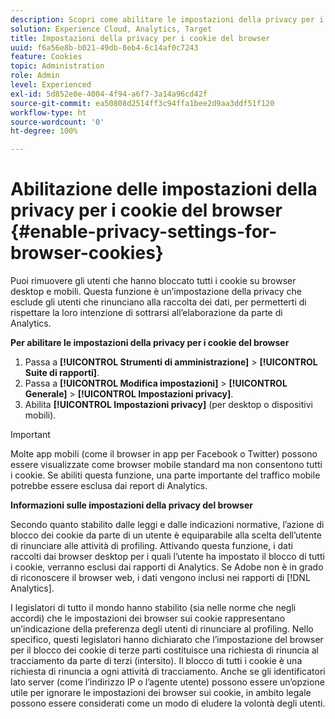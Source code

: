 ```yaml
---
description: Scopri come abilitare le impostazioni della privacy per i cookie del browser. Puoi rimuovere gli utenti che hanno bloccato tutti i cookie su browser desktop e mobili.
solution: Experience Cloud, Analytics, Target
title: Impostazioni della privacy per i cookie del browser
uuid: f6a56e8b-b021-49db-8eb4-6c14af0c7243
feature: Cookies
topic: Administration
role: Admin
level: Experienced
exl-id: 5d852e0e-4004-4f94-a6f7-3a14a96cd42f
source-git-commit: ea50808d2514ff3c94ffa1bee2d9aa3ddf51f120
workflow-type: ht
source-wordcount: '0'
ht-degree: 100%

---
```


# Abilitazione delle impostazioni della privacy per i cookie del browser {#enable-privacy-settings-for-browser-cookies}

Puoi rimuovere gli utenti che hanno bloccato tutti i cookie su browser desktop e mobili. Questa funzione è un’impostazione della privacy che esclude gli utenti che rinunciano alla raccolta dei dati, per permetterti di rispettare la loro intenzione di sottrarsi all’elaborazione da parte di Analytics.

**Per abilitare le impostazioni della privacy per i cookie del browser**

1. Passa a **[!UICONTROL Strumenti di amministrazione]** > **[!UICONTROL Suite di rapporti]**.
1. Passa a **[!UICONTROL Modifica impostazioni]** > **[!UICONTROL Generale]** > **[!UICONTROL Impostazioni privacy]**.
1. Abilita **[!UICONTROL Impostazioni privacy]** (per desktop o dispositivi mobili).

>[!IMPORTANT]
>
>Molte app mobili (come il browser in app per Facebook o Twitter) possono essere visualizzate come browser mobile standard ma non consentono tutti i cookie. Se abiliti questa funzione, una parte importante del traffico mobile potrebbe essere esclusa dai report di Analytics.

**Informazioni sulle impostazioni della privacy del browser**

Secondo quanto stabilito dalle leggi e dalle indicazioni normative, l’azione di blocco dei cookie da parte di un utente è equiparabile alla scelta dell’utente di rinunciare alle attività di profiling. Attivando questa funzione, i dati raccolti dai browser desktop per i quali l’utente ha impostato il blocco di tutti i cookie, verranno esclusi dai rapporti di Analytics. Se Adobe non è in grado di riconoscere il browser web, i dati vengono inclusi nei rapporti di [!DNL Analytics].

I legislatori di tutto il mondo hanno stabilito (sia nelle norme che negli accordi) che le impostazioni dei browser sui cookie rappresentano un’indicazione della preferenza degli utenti di rinunciare al profiling. Nello specifico, questi legislatori hanno dichiarato che l’impostazione del browser per il blocco dei cookie di terze parti costituisce una richiesta di rinuncia al tracciamento da parte di terzi (intersito). Il blocco di tutti i cookie è una richiesta di rinuncia a ogni attività di tracciamento. Anche se gli identificatori lato server (come l’indirizzo IP o l’agente utente) possono essere un’opzione utile per ignorare le impostazioni dei browser sui cookie, in ambito legale possono essere considerati come un modo di eludere la volontà degli utenti.
